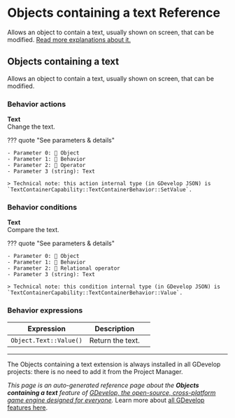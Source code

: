 # Objects containing a text Reference

Allows an object to contain a text, usually shown on screen, that can be modified. [Read more explanations about it.](/gdevelop5/objects)



## Objects containing a text 

Allows an object to contain a text, usually shown on screen, that can be modified. 

### Behavior actions

**Text**  
Change the text.

??? quote "See parameters & details"

    - Parameter 0: 👾 Object
    - Parameter 1: 🧩 Behavior
    - Parameter 2: 🟰 Operator
    - Parameter 3 (string): Text

    > Technical note: this action internal type (in GDevelop JSON) is `TextContainerCapability::TextContainerBehavior::SetValue`.

### Behavior conditions

**Text**  
Compare the text.

??? quote "See parameters & details"

    - Parameter 0: 👾 Object
    - Parameter 1: 🧩 Behavior
    - Parameter 2: 🟰 Relational operator
    - Parameter 3 (string): Text

    > Technical note: this condition internal type (in GDevelop JSON) is `TextContainerCapability::TextContainerBehavior::Value`.

### Behavior expressions

| Expression | Description |  |
|-----|-----|-----|
| `Object.Text::Value()` | Return the text. ||



---

The Objects containing a text extension is always installed in all GDevelop projects: there is no need to add it from the Project Manager.

*This page is an auto-generated reference page about the **Objects containing a text** feature of [GDevelop, the open-source, cross-platform game engine designed for everyone](https://gdevelop.io/).* Learn more about [all GDevelop features here](/gdevelop5/all-features).
